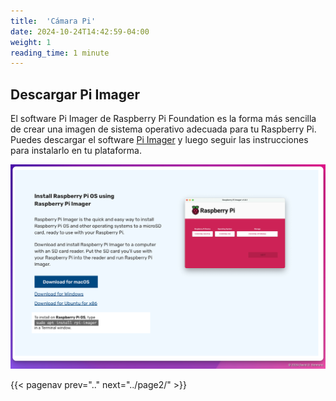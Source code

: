 ```yaml
---
title:  'Cámara Pi'
date: 2024-10-24T14:42:59-04:00
weight: 1
reading_time: 1 minute
---
```


## Descargar Pi Imager

El software Pi Imager de Raspberry Pi Foundation es la forma más sencilla de crear una imagen de sistema operativo adecuada para tu Raspberry Pi. Puedes descargar el software [Pi Imager](https://www.raspberrypi.com/software/) y luego seguir las instrucciones para instalarlo en tu plataforma.

![Instalación de Pi Imager](images/imager-install.png)

{{< pagenav prev=".." next="../page2/" >}}
